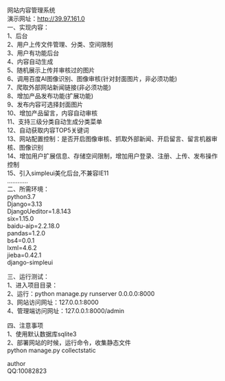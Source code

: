 网站内容管理系统<br>
演示网址：http://39.97.161.0  <br>
一、实现内容：<br>
1、后台<br>
2、用户上传文件管理、分类、空间限制<br>
3、用户有功能后台<br>
4、内容自动生成<br>
5、随机展示上传并审核过的图片<br>
6、调用百度AI图像识别、图像审核(针对封面图片，非必须功能)<br>
7、爬取外部网站新闻链接(非必须功能)<br>
8、增加产品发布功能(扩展功能)<br>
9、发布内容可选择封面图片<br>
10、增加产品留言，内容自动审核<br>
11、支持三级分类自动生成分类菜单<br>
12、自动获取内容TOP5关键词<br>
13、网站配置控制：是否开启图像审核、抓取外部新闻、开启留言、留言机器审核、图像识别<br>
14、增加用户扩展信息、存储空间限制，增加用户登录、注册、上传、发布操作控制<br>
15、引入simpleui美化后台,不兼容IE11<br>
…………<br>
二、所需环境：<br>
  python3.7<br>
  Django=3.13<br>
  DjangoUeditor=1.8.143<br>
  six=1.15.0 <br>
  baidu-aip=2.2.18.0<br>
  pandas=1.2.0<br>
  bs4=0.0.1 <br>
  lxml=4.6.2<br>
  jieba=0.42.1<br>
  django-simpleui<br>

三、运行测试：<br>
1、进入项目目录：<br>
2、运行：python manage.py runserver 0.0.0.0:8000<br>
3、网站访问网址：127.0.0.1:8000<br>
4、管理端访问网址：127.0.0.1:8000/admin<br>

四、注意事项<br>
1、使用默认数据库sqlite3<br>
2、部署网站的时候，运行命令，收集静态文件<br>
    python manage.py collectstatic <br>


author<br>
QQ:10082823<br>

